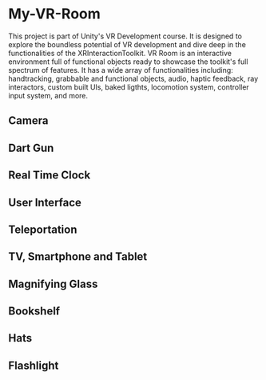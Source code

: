# My-VR-Room

This project is part of Unity's VR Development course. It is designed to explore the boundless potential of VR development and dive deep in the functionalities of the XRInteractionToolkit. VR Room is an interactive environment full of functional objects ready to showcase the toolkit's full spectrum of features. It has a wide array of functionalities including: handtracking, grabbable and functional objects, audio, haptic feedback, ray interactors, custom built UIs, baked ligthts, locomotion system, controller input system, and more.

## Camera

## Dart Gun

## Real Time Clock

## User Interface

## Teleportation

## TV, Smartphone and Tablet

## Magnifying Glass

## Bookshelf

## Hats

## Flashlight
